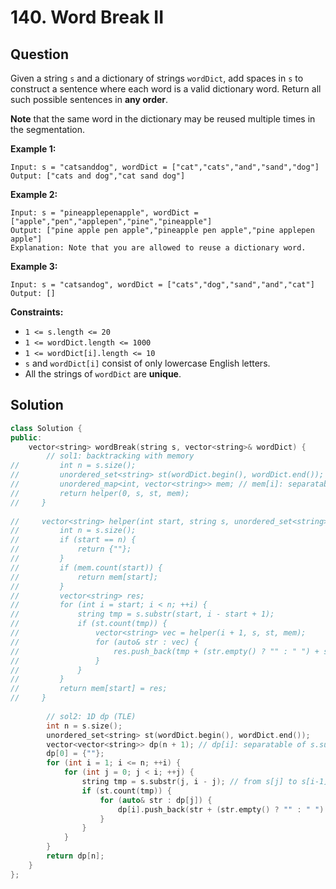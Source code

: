 # 140. Word Break II

## Question

Given a string `s` and a dictionary of strings `wordDict`, add spaces in `s` to construct a sentence where each word is a valid dictionary word. Return all such possible sentences in **any order**.

**Note** that the same word in the dictionary may be reused multiple times in the segmentation.

**Example 1:**

```text
Input: s = "catsanddog", wordDict = ["cat","cats","and","sand","dog"]
Output: ["cats and dog","cat sand dog"]
```

**Example 2:**

```text
Input: s = "pineapplepenapple", wordDict = ["apple","pen","applepen","pine","pineapple"]
Output: ["pine apple pen apple","pineapple pen apple","pine applepen apple"]
Explanation: Note that you are allowed to reuse a dictionary word.
```

**Example 3:**

```text
Input: s = "catsandog", wordDict = ["cats","dog","sand","and","cat"]
Output: []
```

**Constraints:**

* `1 <= s.length <= 20`
* `1 <= wordDict.length <= 1000`
* `1 <= wordDict[i].length <= 10`
* `s` and `wordDict[i]` consist of only lowercase English letters.
* All the strings of `wordDict` are **unique**.

## Solution

```cpp
class Solution {
public:
    vector<string> wordBreak(string s, vector<string>& wordDict) {
        // sol1: backtracking with memory
//         int n = s.size();
//         unordered_set<string> st(wordDict.begin(), wordDict.end());
//         unordered_map<int, vector<string>> mem; // mem[i]: separatable of s.substr(i)
//         return helper(0, s, st, mem);
//     }
    
//     vector<string> helper(int start, string s, unordered_set<string>& st, unordered_map<int, vector<string>>& mem) {
//         int n = s.size();
//         if (start == n) {
//             return {""};
//         }
//         if (mem.count(start)) {
//             return mem[start];
//         }
//         vector<string> res;
//         for (int i = start; i < n; ++i) {
//             string tmp = s.substr(start, i - start + 1);
//             if (st.count(tmp)) {
//                 vector<string> vec = helper(i + 1, s, st, mem);
//                 for (auto& str : vec) {
//                     res.push_back(tmp + (str.empty() ? "" : " ") + str);
//                 }
//             }
//         }
//         return mem[start] = res;
//     }
        
        // sol2: 1D dp (TLE)
        int n = s.size();
        unordered_set<string> st(wordDict.begin(), wordDict.end());
        vector<vector<string>> dp(n + 1); // dp[i]: separatable of s.substr(0, i)
        dp[0] = {""};
        for (int i = 1; i <= n; ++i) {
            for (int j = 0; j < i; ++j) {
                string tmp = s.substr(j, i - j); // from s[j] to s[i-1]
                if (st.count(tmp)) {
                    for (auto& str : dp[j]) {
                        dp[i].push_back(str + (str.empty() ? "" : " ") + tmp);
                    }
                }
            }
        }
        return dp[n];
    }
};
```

